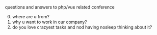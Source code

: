 questions and answers to php/vue related conference

0) where are u from?
1) why u want to work in our company?
2) do you love crazyest tasks and nod having nosleep thinking about it?
